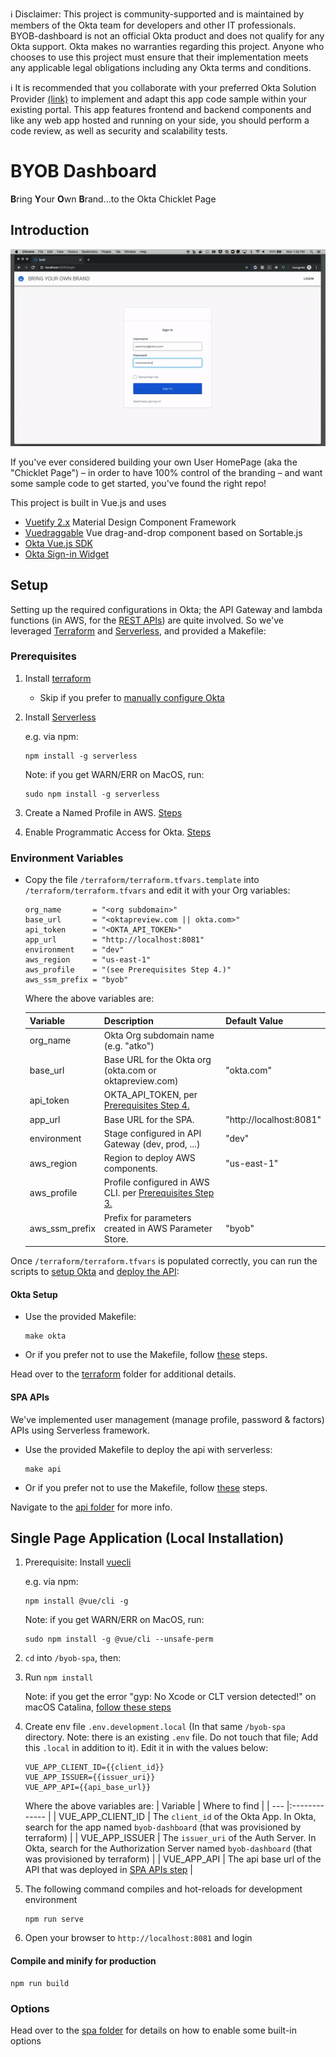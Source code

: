ℹ️ Disclaimer: This project is community-supported and is maintained by members of the Okta team for developers and other IT professionals. BYOB-dashboard is not an official Okta product and does not qualify for any Okta support. Okta makes no warranties regarding this project. Anyone who chooses to use this project must ensure that their implementation meets any applicable legal obligations including any Okta terms and conditions.

ℹ️ It is recommended that you collaborate with your preferred Okta Solution Provider [(link)](https://www.okta.com/partners/meet-our-partners/?field_partner_type_tid=8101&field_solutions_target_id=6061) to implement and adapt this app code sample within your existing portal. This app features frontend and backend components and like any web app hosted and running on your side, you should perform a code review, as well as security and scalability tests.

# BYOB Dashboard

**B**ring **Y**our **O**wn **B**rand...to the Okta Chicklet Page

## Introduction

![alt text](images/byob-demo.gif)

If you've ever considered building your own User HomePage (aka the "Chicklet Page") – in order to have 100% control of the branding – and want some sample code to get started, you've found the right repo!

This project is built in Vue.js and uses

- [Vuetify 2.x](https://vuetifyjs.com/en/) Material Design Component Framework
- [Vuedraggable](https://github.com/SortableJS/Vue.Draggable) Vue drag-and-drop component based on Sortable.js
- [Okta Vue.js SDK](https://github.com/okta/okta-oidc-js/tree/master/packages/okta-vue)
- [Okta Sign-in Widget](https://github.com/okta/okta-signin-widget)

## Setup

Setting up the required configurations in Okta; the API Gateway and lambda functions (in AWS, for the [REST APIs](/byob-api)) are quite involved. So we've leveraged [Terraform](https://www.terraform.io/) and [Serverless](https://www.serverless.com), and provided a Makefile:

### Prerequisites

1. Install [terraform](https://learn.hashicorp.com/terraform/getting-started/install)

   - Skip if you prefer to [manually configure Okta](/terraform#manually-configure-okta)

2. Install [Serverless](https://www.serverless.com/framework/docs/getting-started/)

   e.g. via npm:

   ```
   npm install -g serverless
   ```

   Note: if you get WARN/ERR on MacOS, run:

   ```
   sudo npm install -g serverless
   ```

3. Create a Named Profile in AWS. [Steps](https://docs.idp.rocks/setup/#create-named-profile-in-aws-cli)
4. Enable Programmatic Access for Okta. [Steps](https://docs.idp.rocks/setup/#enable-programmatic-access-to-okta)

### Environment Variables

* Copy the file `/terraform/terraform.tfvars.template` into `/terraform/terraform.tfvars` and edit it with your Org variables:

    ```
    org_name       = "<org subdomain>"
    base_url       = "<oktapreview.com || okta.com>"
    api_token      = "<OKTA_API_TOKEN>"
    app_url        = "http://localhost:8081"
    environment    = "dev"
    aws_region     = "us-east-1"
    aws_profile    = "(see Prerequisites Step 4.)"
    aws_ssm_prefix = "byob"
    ```

    Where the above variables are: <a name="variable-names"></a>

    | Variable              | Description                                                                | Default Value           |
    | --------------------- | :------------------------------------------------------------------------- | ----------------------- |
    | org_name              | Okta Org subdomain name (e.g. "atko")                                      |                         |
    | base_url              | Base URL for the Okta org (okta.com or oktapreview.com)                    | "okta.com"              |
    | api_token             | OKTA_API_TOKEN, per [Prerequisites Step 4.](#prerequisites)                |                         |
    | app_url               | Base URL for the SPA.                                                      | "http://localhost:8081" |
    | environment           | Stage configured in API Gateway (dev, prod, ...)                           | "dev"                   |
    | aws_region            | Region to deploy AWS components.                                           | "us-east-1"             |
    | aws_profile           | Profile configured in AWS CLI. per [Prerequisites Step 3.](#prerequisites) |                         |
    | aws_ssm_prefix        | Prefix for parameters created in AWS Parameter Store.                      | "byob"                  |


Once `/terraform/terraform.tfvars` is populated correctly, you can run the scripts to [setup Okta](#okta-setup) and [deploy the API](#spa-apis):

#### Okta Setup

- Use the provided Makefile:

  ```
  make okta
  ```

- Or if you prefer not to use the Makefile, follow [these](terraform#run-terraform) steps.

Head over to the [terraform](/terraform) folder for additional details.

#### SPA APIs

We've implemented user management (manage profile, password & factors) APIs using Serverless framework.

- Use the provided Makefile to deploy the api with serverless:

  ```
  make api
  ```

- Or if you prefer not to use the Makefile, follow [these](byob-api#deploy) steps.

Navigate to the [api folder](/byob-api) for more info.

## Single Page Application (Local Installation)

1. Prerequisite: Install [vuecli](https://cli.vuejs.org/#getting-started)

   e.g. via npm:

   ```
   npm install @vue/cli -g
   ```

   Note: if you get WARN/ERR on MacOS, run:

   ```
   sudo npm install -g @vue/cli --unsafe-perm
   ```

2. `cd` into `/byob-spa`, then:
3. Run `npm install`

   Note: if you get the error "gyp: No Xcode or CLT version detected!" on macOS Catalina, [follow these steps](https://medium.com/flawless-app-stories/gyp-no-xcode-or-clt-version-detected-macos-catalina-anansewaa-38b536389e8d)

4. Create env file `.env.development.local` (In that same `/byob-spa` directory. Note: there is an existing `.env` file. Do not touch that file; Add this `.local` in addition to it). Edit it in with the values below:

   ```
   VUE_APP_CLIENT_ID={{client_id}}
   VUE_APP_ISSUER={{issuer_uri}}
   VUE_APP_API={{api_base_url}}
   ```

   Where the above variables are:
   | Variable | Where to find |
   | --- |:------------- |
   | VUE_APP_CLIENT_ID | The `client_id` of the Okta App. In Okta, search for the app named `byob-dashboard` (that was provisioned by terraform) |
   | VUE_APP_ISSUER | The `issuer_uri` of the Auth Server. In Okta, search for the Authorization Server named `byob-dashboard` (that was provisioned by terraform) |
   | VUE_APP_API | The api base url of the API that was deployed in [SPA APIs step](#spa-apis) |

5. The following command compiles and hot-reloads for development environment
   ```
   npm run serve
   ```
6. Open your browser to `http://localhost:8081` and login

#### Compile and minify for production

```
npm run build
```

### Options

Head over to the [spa folder](/byob-spa) for details on how to enable some built-in options

